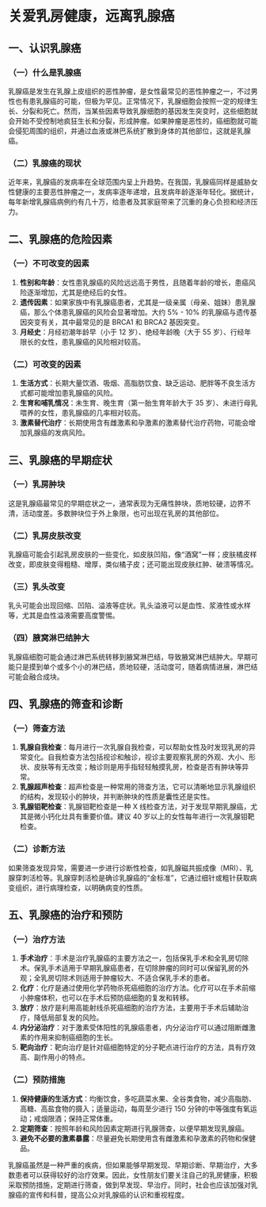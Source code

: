 # 关爱乳房健康，远离乳腺癌

## 一、认识乳腺癌
### （一）什么是乳腺癌
乳腺癌是发生在乳腺上皮组织的恶性肿瘤，是女性最常见的恶性肿瘤之一，不过男性也有患乳腺癌的可能，但极为罕见。正常情况下，乳腺细胞会按照一定的规律生长、分裂和死亡。然而，当某些因素导致乳腺细胞的基因发生突变时，这些细胞就会开始不受控制地疯狂生长和分裂，形成肿瘤。如果肿瘤是恶性的，癌细胞就可能会侵犯周围的组织，并通过血液或淋巴系统扩散到身体的其他部位，这就是乳腺癌。

### （二）乳腺癌的现状
近年来，乳腺癌的发病率在全球范围内呈上升趋势。在我国，乳腺癌同样是威胁女性健康的主要恶性肿瘤之一，发病率逐年递增，且发病年龄逐渐年轻化。据统计，每年新增乳腺癌病例约有几十万，给患者及其家庭带来了沉重的身心负担和经济压力。

## 二、乳腺癌的危险因素
### （一）不可改变的因素
1. **性别和年龄**：女性患乳腺癌的风险远远高于男性，且随着年龄的增长，患癌风险逐渐增加，尤其是绝经后的女性。
2. **遗传因素**：如果家族中有乳腺癌患者，尤其是一级亲属（母亲、姐妹）患乳腺癌，那么个体患乳腺癌的风险会显著增加。大约 5% - 10% 的乳腺癌与遗传基因突变有关，其中最常见的是 BRCA1 和 BRCA2 基因突变。
3. **月经史**：月经初潮年龄早（小于 12 岁）、绝经年龄晚（大于 55 岁）、行经年限长的女性，患乳腺癌的风险相对较高。

### （二）可改变的因素
1. **生活方式**：长期大量饮酒、吸烟、高脂肪饮食、缺乏运动、肥胖等不良生活方式都可能增加患乳腺癌的风险。
2. **生育和哺乳情况**：未生育、晚生育（第一胎生育年龄大于 35 岁）、未进行母乳喂养的女性，患乳腺癌的几率相对较高。
3. **激素替代治疗**：长期使用含有雌激素和孕激素的激素替代治疗药物，可能会增加乳腺癌的发病风险。

## 三、乳腺癌的早期症状
### （一）乳房肿块
这是乳腺癌最常见的早期症状之一，通常表现为无痛性肿块，质地较硬，边界不清，活动度差。多数肿块位于外上象限，也可出现在乳房的其他部位。

### （二）乳房皮肤改变
乳腺癌可能会引起乳房皮肤的一些变化，如皮肤凹陷，像“酒窝”一样；皮肤橘皮样改变，即皮肤变得粗糙、增厚，类似橘子皮；还可能出现皮肤红肿、破溃等情况。

### （三）乳头改变
乳头可能会出现回缩、凹陷、溢液等症状。乳头溢液可以是血性、浆液性或水样等，尤其是血性溢液需要高度警惕。

### （四）腋窝淋巴结肿大
乳腺癌细胞可能会通过淋巴系统转移到腋窝淋巴结，导致腋窝淋巴结肿大。早期可能只是摸到单个或多个小的淋巴结，质地较硬，活动度可，随着病情进展，淋巴结可能会融合成块。

## 四、乳腺癌的筛查和诊断
### （一）筛查方法
1. **乳腺自我检查**：每月进行一次乳腺自我检查，可以帮助女性及时发现乳房的异常变化。自我检查方法包括视诊和触诊，视诊主要观察乳房的外观、大小、形状、皮肤等有无改变；触诊则是用手指轻轻触摸乳房，检查是否有肿块等异常。
2. **乳腺超声检查**：超声检查是一种常用的筛查方法，它可以清晰地显示乳腺组织的结构，发现较小的肿块，并判断肿块的性质是囊性还是实性。
3. **乳腺钼靶检查**：乳腺钼靶检查是一种 X 线检查方法，对于发现早期乳腺癌，尤其是微小钙化灶具有重要价值。建议 40 岁以上的女性每年进行一次乳腺钼靶检查。

### （二）诊断方法
如果筛查发现异常，需要进一步进行诊断性检查，如乳腺磁共振成像（MRI）、乳腺穿刺活检等。乳腺穿刺活检是确诊乳腺癌的“金标准”，它通过细针或粗针获取病变组织，进行病理检查，以明确病变的性质。

## 五、乳腺癌的治疗和预防
### （一）治疗方法
1. **手术治疗**：手术是治疗乳腺癌的主要方法之一，包括保乳手术和全乳房切除术。保乳手术适用于早期乳腺癌患者，在切除肿瘤的同时可以保留乳房的外观；全乳房切除术则适用于肿瘤较大、不适合保乳手术的患者。
2. **化疗**：化疗是通过使用化学药物杀死癌细胞的治疗方法。化疗可以在手术前缩小肿瘤体积，也可以在手术后预防癌细胞的复发和转移。
3. **放疗**：放疗是利用高能射线杀死癌细胞的治疗方法，主要用于手术后辅助治疗，降低局部复发的风险。
4. **内分泌治疗**：对于激素受体阳性的乳腺癌患者，内分泌治疗可以通过阻断雌激素的作用来抑制癌细胞的生长。
5. **靶向治疗**：靶向治疗是针对癌细胞特定的分子靶点进行治疗的方法，具有疗效高、副作用小的特点。

### （二）预防措施
1. **保持健康的生活方式**：均衡饮食，多吃蔬菜水果、全谷类食物，减少高脂肪、高糖、高盐食物的摄入；适量运动，每周至少进行 150 分钟的中等强度有氧运动；戒烟限酒；保持正常体重。
2. **定期筛查**：按照年龄和风险因素定期进行乳腺筛查，以便早期发现乳腺癌。
3. **避免不必要的激素暴露**：尽量避免长期使用含有雌激素和孕激素的药物和保健品。

乳腺癌虽然是一种严重的疾病，但如果能够早期发现、早期诊断、早期治疗，大多数患者可以获得较好的治疗效果。因此，女性朋友们要关注自己的乳房健康，积极采取预防措施，定期进行筛查，做到早发现、早治疗。同时，社会也应该加强对乳腺癌的宣传和科普，提高公众对乳腺癌的认识和重视程度。  